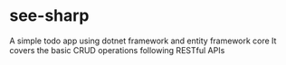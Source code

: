 # see-sharp
A simple todo app using dotnet framework and entity framework core
It covers the basic CRUD operations following RESTful APIs
